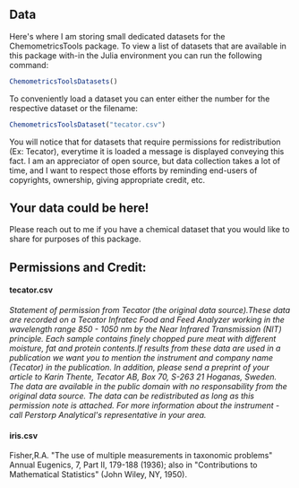 ## Data
Here's where I am storing small dedicated datasets for the ChemometricsTools package. To view a list of datasets that are available in this package with-in the Julia environment you can run the following command:
```Julia
ChemometricsToolsDatasets()
```

To conveniently load a dataset you can enter either the number for the respective dataset or the filename:
```Julia
ChemometricsToolsDataset("tecator.csv")
```

You will notice that for datasets that require permissions for redistribution (Ex: Tecator), everytime it is loaded a message is displayed conveying this fact. I am an appreciator of open source, but data collection takes a lot of time, and I want to respect those efforts by reminding end-users of copyrights, ownership, giving appropriate credit, etc.

## Your data could be here!
Please reach out to me if you have a chemical dataset that you would like to share for purposes of this package.

## Permissions and Credit:

#### tecator.csv
*Statement of permission from Tecator (the original data source).These data are recorded on a Tecator Infratec Food and Feed Analyzer working in the wavelength range 850 - 1050 nm by the Near Infrared Transmission (NIT) principle. Each sample contains finely chopped pure meat with different moisture, fat and protein contents.If results from these data are used in a publication we want you to mention the instrument and company name (Tecator) in the publication. In addition, please send a preprint of your article to Karin Thente, Tecator AB, Box 70, S-263 21 Hoganas, Sweden. The data are available in the public domain with no responsability from the original data source. The data can be redistributed as long as this permission note is attached. For more information about the instrument - call Perstorp Analytical's representative in your area.*

#### iris.csv
Fisher,R.A. "The use of multiple measurements in taxonomic problems" Annual Eugenics, 7, Part II, 179-188
(1936); also in "Contributions to Mathematical Statistics" (John Wiley, NY, 1950).
